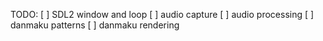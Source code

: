 TODO: 
[ ] SDL2 window and loop
[ ] audio capture 
[ ] audio processing 
[ ] danmaku patterns 
[ ] danmaku rendering 
